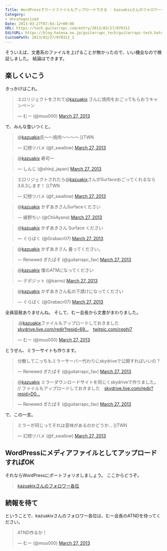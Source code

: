 ```yaml
---
Title: WordPressでワードファイルもアップロードできる - kazuakixさんのフォロワー各位
Category:
- Uncategorized
Date: 2013-03-27T07:03:12+09:00
URL: https://tech.guitarrapc.com/entry/2013/03/27/070312
EditURL: https://blog.hatena.ne.jp/guitarrapc_tech/guitarrapc-tech.hatenablog.com/atom/entry/11696248318757675504
CustomPath: 2013/03/27/070312_2
---
```


そういえば、文書系のファイルを上げることが無かったので、いい機会なので検証しました。
結論はできます。




<h2>楽しくいこう</h2>
きっかけはこれ。
<blockquote class="twitter-tweet"><p>エロリジェクトをされて@<a href="https://twitter.com/kazuakix">kazuakix</a> さんに焼肉をおごってもらおうキャンペーン</p>&mdash; むー (@muu000) <a href="https://twitter.com/muu000/status/316798556696637440">March 27, 2013</a></blockquote>


で、みんな食いつくと。
<blockquote class="twitter-tweet"><p>@<a href="https://twitter.com/kazuakix">kazuakix</a>氏～～焼肉～～～～ [(TWN</p>&mdash; 幻想ツバメ (@f_swallow) <a href="https://twitter.com/f_swallow/status/316796997577347072">March 27, 2013</a></blockquote>

<blockquote class="twitter-tweet"><p>@<a href="https://twitter.com/kazuakix">kazuakix</a> 寿司ー</p>&mdash; しんじ (@shinji_japan) <a href="https://twitter.com/shinji_japan/status/316797502714171392">March 27, 2013</a></blockquote>

<blockquote class="twitter-tweet"><p>エロリジェクトされたら@<a href="https://twitter.com/kazuakix">kazuakix</a>さんがSurfaceおごってくれるなら3.6.3します！ [(TWN</p>&mdash; 幻想ツバメ (@f_swallow) <a href="https://twitter.com/f_swallow/status/316797641470119936">March 27, 2013</a></blockquote>

<blockquote class="twitter-tweet"><p>@<a href="https://twitter.com/kazuakix">kazuakix</a> かずあきさんSurfaceください</p>&mdash; 綾野ちい (@ChiiAyano) <a href="https://twitter.com/ChiiAyano/status/316800515403026433">March 27, 2013</a></blockquote>

<blockquote class="twitter-tweet"><p>@<a href="https://twitter.com/kazuakix">kazuakix</a> かずあきさん Surface ください</p>&mdash; ぐらばく (@Grabacr07) <a href="https://twitter.com/Grabacr07/status/316800827912224768">March 27, 2013</a></blockquote>

<blockquote class="twitter-tweet"><p>@<a href="https://twitter.com/kazuakix">kazuakix</a> かずあきさん 養ってください。</p>&mdash; Renewed ぎたぱそ (@guitarrapc_fav) <a href="https://twitter.com/guitarrapc_fav/status/316801347867508736">March 27, 2013</a></blockquote>

<blockquote class="twitter-tweet"><p>@<a href="https://twitter.com/kazuakix">kazuakix</a> 僕のATMになってください</p>&mdash; デポジット (@karno) <a href="https://twitter.com/karno/status/316801680232546304">March 27, 2013</a></blockquote>

<blockquote class="twitter-tweet"><p>@<a href="https://twitter.com/kazuakix">kazuakix</a> かずあきさん私の下請けになってください</p>&mdash; ぐらばく (@Grabacr07) <a href="https://twitter.com/Grabacr07/status/316801927893618688">March 27, 2013</a></blockquote>


全員容赦ありませんね。
そして、むー会長から文書がまわりました。
<blockquote class="twitter-tweet"><p>.@<a href="https://twitter.com/kazuakix">kazuakix</a>ファイルもアップロードしておきました　<a href="https://t.co/FAAeGRvjw6" title="https://skydrive.live.com/redir?resid=69B102273679CF9!1427&amp;authkey=!AG1njmAmAEYNxpE">skydrive.live.com/redir?resid=69…</a>　<a href="http://t.co/USX8auMq3K" title="http://twitpic.com/cephi7">twitpic.com/cephi7</a></p>&mdash; むー (@muu000) <a href="https://twitter.com/muu000/status/316809145833627648">March 27, 2013</a></blockquote>


とうぜん、ミラーサイトも作ります。
<blockquote class="twitter-tweet"><p>分散してこっちもミラーサーバー代わりにskydriveで公開すればいいの？</p>&mdash; Renewed ぎたぱそ (@guitarrapc_fav) <a href="https://twitter.com/guitarrapc_fav/status/316809673737113600">March 27, 2013</a></blockquote>

<blockquote class="twitter-tweet"><p>@<a href="https://twitter.com/kazuakix">kazuakix</a> ミラーダウンロードサイトを同じくskydriveで作りました。 // ファイルもアップロードしておきました　<a href="https://t.co/GcmikDDpQ9" title="https://skydrive.live.com/redir?resid=D0D99BE0D6F89C8B!421&amp;authkey=!AOF0E2S_GYukj0Q">skydrive.live.com/redir?resid=D0…</a></p>&mdash; Renewed ぎたぱそ (@guitarrapc_fav) <a href="https://twitter.com/guitarrapc_fav/status/316810226470887424">March 27, 2013</a></blockquote>


で、この一言。
<blockquote class="twitter-tweet"><p>ミラーが同じってそれは意味があるのかどうか… [(TWN</p>&mdash; 幻想ツバメ (@f_swallow) <a href="https://twitter.com/f_swallow/status/316810405697703936">March 27, 2013</a></blockquote>

<h2>WordPressにメディアファイルとしてアップロードすればOK</h2>
それならWordPressにポートフォリオしましょう。
ここからどうぞ。
<blockquote><a href="http://guitarrapc.files.wordpress.com/2013/03/kazuakixe38195e38293e381aee38395e382a9e383ade383afe383bce59084e4bd8d.docx">kazuakixさんのフォロワー各位</a></blockquote>


<h2>続報を待て</h2>
ということで、kazuakixさんのフォロワー各位は、むー会長のATNDを待ってください。
<blockquote class="twitter-tweet"><p>ATND作るか！</p>&mdash; むー (@muu000) <a href="https://twitter.com/muu000/status/316811605176373248">March 27, 2013</a></blockquote>
